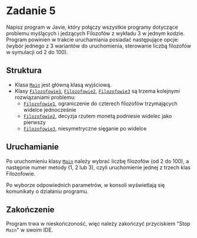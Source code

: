 # Zadanie 5

Napisz program w Javie, który połączy wszystkie programy dotyczące problemu myślących i jedzących
Filozofów z wykładu 3 w jednym kodzie. Program powinien w trakcie uruchamiania posiadać następujące 
opcje: (wybór jednego z 3 wariantów do uruchomienia, sterowanie liczbą filozofów w symulacji od 2 do 100).

## Struktura

- Klasa [`Main`](Main.java) jest główną klasą wyjściową.
- Klasy [`Filozofowie1`](Filozofowie1.java), [`Filozofowie2`](Filozofowie2.java), [`Filozofowie3`](Filozofowie3.java) są trzema kolejnymi rozwiązaniami problemu:
  - [`Filozofowie1`](Filozofowie1.java), ograniczenie do czterech filozofów trzymających widelce jednocześnie
  - [`Filozofowie2`](Filozofowie2.java), decyzja rzutem monetą podniesie widelec jako pierwszy
  - [`Filozofowie3`](Filozofowie3.java), niesymetryczne sięganie po widelce


## Uruchamianie

Po uruchomieniu klasy [`Main`](Main.java) należy wybrać liczbę filozofów (od 2 do 100), a następnie numer metody (1, 2 lub 3), czyli uruchomienie jednej z trzech klas Filozofowie.

Po wyborze odpowiednich parametrów, w konsoli wyświetlają się komunikaty o działaniu programu.

## Zakończenie

Program trwa w nieskończoność, więc należy zakończyć przyciskiem "Stop `Main`" w swoim IDE.
